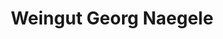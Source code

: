 ---
title: "Weingut Georg Naegele"
url: /neustadt-an-der-weinstrasse/weingut-georg-naegele/
shop: Spirituosen
---